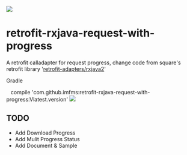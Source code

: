 [![](https://jitpack.io/v/imfms/retrofit-rxjava-request-with-progress.svg)](https://jitpack.io/#imfms/retrofit-rxjava-request-with-progress)
# retrofit-rxjava-request-with-progress
A retrofit calladapter for request progress, change code from square's retrofit library '[retrofit-adapters/rxjava2](https://github.com/square/retrofit/tree/master/retrofit-adapters/rxjava2)'

Gradle

    compile 'com.github.imfms:retrofit-rxjava-request-with-progress:Vlatest.version' [![](https://jitpack.io/v/imfms/retrofit-rxjava-request-with-progress.svg)](https://jitpack.io/#imfms/retrofit-rxjava-request-with-progress)

## TODO

- Add Download Progress
- Add Mulit Progress Status
- Add Document & Sample

